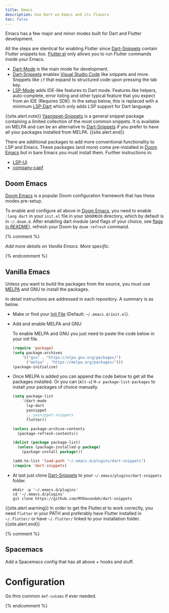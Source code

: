 ```yaml
---
title: Emacs
description: Use Dart on Emacs and its flavors
toc: false
---
```


Emacs has a few major and minor modes built for Dart and Flutter development.

All the steps are identical for enabling Flutter since
[Dart-Snippets][dart-snippets] contain Flutter snippets too.
[Flutter.el][flutter-mode] only allows you to run Flutter commands inside your Emacs.

* [Dart-Mode][dart-mode] is the main mode for development.
* [Dart-Snippets][dart-snippets] enables [Visual Studio Code](/tools/vs-code)
  like snippets and more. Snippets like `if` that expand to structured code upon
  pressing the tab key.
* [LSP-Mode][lsp-mode] adds IDE-like features to Dart mode. Features like
  helpers, auto-complete, error listing and other typical feature that you
  expect from an IDE (Requires SDK).
  In the setup below, this is replaced with a minimum [LSP-Dart][lsp-dart] which
  only adds LSP support for Dart language.
  
{{site.alert.note}} [Yasnippet-Snippets][yas-snippets] is a general snippet
package containing a limited collection of the most common snippets.
It is available on MELPA and can be an alternative to
[Dart-Snippets][dart-snippets] if you prefer to have all your packages installed
from MELPA. {{site.alert.end}}

There are additional packages to add more conventional functionality to LSP and
Emacs. These packages (and more) come pre-installed in [Doom Emacs][doom-emacs]
but in bare Emacs you must install them. Further instructions in:

* [LSP-UI](https://github.com/emacs-lsp/lsp-ui)
* [company-capf](https://github.com/company-mode/company-mode/blob/master/company-capf.el)

## Doom Emacs
[Doom Emacs][doom-emacs] is a popular Doom configuration framework that has
these modes pre-setup.

To enable and configure all above in [Doom Emacs][doom-emacs], you 
need to enable `:lang dart` in your `init.el` file in your `$DOOMDIR`
directory, which by default is in `~/.doom.d`.
After enabling dart module (and flags of your choice, see [flags in
README][dart-flags]), refresh your Doom by `doom refresh`
command.

{% comment %}

*Add more details on Vanilla Emacs. More specific.*

{% endcomment %}

## Vanilla Emacs

Unless you want to build the packages from the source, you must use [MELPA][melpa] and
GNU to install the packages.

In detail instructions are addressed in each repository. A summary is as below.

* Make or find your [Init File](https://www.emacswiki.org/emacs/InitFile)
  (Default: `~/.emacs.d/init.el`).

* Add and enable MELPA and GNU

  To enable MELPA and GNU you just need to paste the code below in your init
  file.

  ```lisp
  (require 'package)
  (setq package-archives
      '(("gnu" . "https://elpa.gnu.org/packages/")
        ("melpa" . "https://melpa.org/packages/")))
  (package-initialize)
  ```

* Once MELPA is added you can append the code below to get all the packages installed.
  Or you can (`Alt-x`) `M-x package-list-packages` to install your packages of choice manually.

  ```lisp
  (setq package-list
      '(dart-mode
        lsp-dart
        yasnippet
        ;; yasnippet-snippets
        flutter))

  (unless package-archive-contents
    (package-refresh-contents))

  (dolist (package package-list)
    (unless (package-installed-p package)
      (package-install package)))

  (add-to-list 'load-path "~/.emacs.d/plugins/dart-snippets")
  (require 'dart-snippets)
  ```

* At last just clone [Dart-Snippets][dart-snippets] to your
  `~/.emacs/plugins/dart-snippets` folder.

  ```shell
  mkdir -p '~/.emacs.d/plugins'
  cd '~/.emacs.d/plugins'
  git clone https://github.com/MYDavoodeh/dart-snippets
  ```

{{site.alert.warning}} In order to get the Flutter.el to work correctly,
you need `flutter` in your PATH and preferably have Flutter installed
in `~/.flutter/` or have `~/.flutter/` linked to your installation folder.
{{site.alert.end}}

{% comment %}

## Spacemacs

Add a Spacemacs config that has all above + hooks and stuff.

# Configuration

Go thro common `def-cutoms` if ever needed.

{% endcomment %}


[dart-mode]: https://github.com/bradyt/dart-mode
[dart-snippets]: https://github.com/MYDavoodeh/dart-snippets
[doom-emacs]: https://github.com/hlissner/doom-emacs
[dart-flags]: https://github.com/hlissner/doom-emacs/blob/develop/modules/lang/dart/README.org#module-flags
[lsp-mode]: https://github.com/emacs-lsp/lsp-mode
[lsp-dart]: https://github.com/emacs-lsp/lsp-dart
[flutter-mode]: https://github.com/amake/flutter.el
[melpa]: http://melpa.org/
[yas-snippets]: https://github.com/AndreaCrotti/yasnippet-snippets
